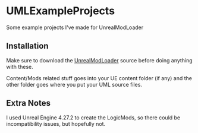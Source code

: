 # UMLExampleProjects
Some example projects I've made for UnrealModLoader

## Installation

Make sure to download the [UnrealModLoader](https://github.com/RussellJerome/UnrealModLoader) source before doing anything with these.

Content/Mods related stuff goes into your UE content folder (if any) and the other folder goes where you put your UML source files.

## Extra Notes

I used Unreal Engine 4.27.2 to create the LogicMods, so there could be incompatibility issues, but hopefully not.
